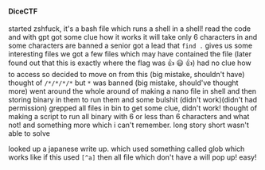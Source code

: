 #### DiceCTF
started zshfuck, it's a bash file which runs a shell in a shell!
read the code and with gpt got some clue how it works
it will take only 6 characters in and some characters are banned
a senior got a lead that `find .` gives us some interesting files
we got a few files which may have contained the file (later found out that this is exactly where the flag was 👍 😃 👍)
had no clue how to access so decided to move on from this (big mistake, shouldn't have) 
thought of `/*/*/*/*` but `*` was banned (big mistake, should've thought more)
went around the whole around of making a nano file in shell and then storing binary in them to run them and some bulshit (didn't work)(didn't had permission)
grepped all files in bin to get some clue, didn't work!
thought of making a script to run all binary with 6 or less than 6 characters and what not!
and something more which i can't remember. long story short wasn't able to solve

looked up a japanese write up. which used something called glob which works like if this used `[^a]` then all file which don't have a will pop up!
easy!
